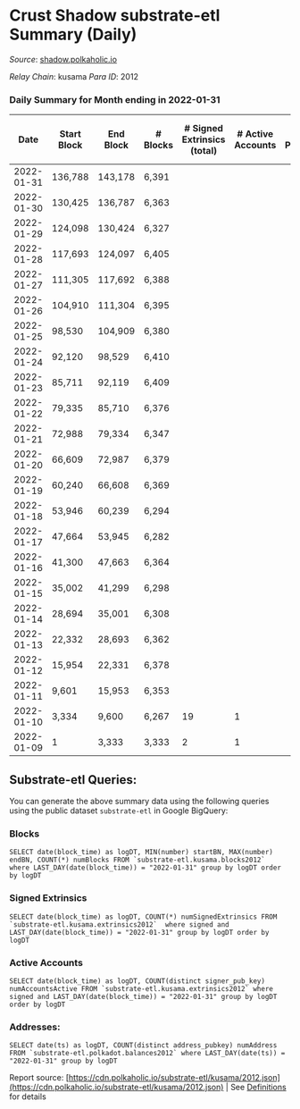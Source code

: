 # Crust Shadow substrate-etl Summary (Daily)

_Source_: [shadow.polkaholic.io](https://shadow.polkaholic.io)

*Relay Chain*: kusama
*Para ID*: 2012



### Daily Summary for Month ending in 2022-01-31


| Date | Start Block | End Block | # Blocks | # Signed Extrinsics (total) | # Active Accounts | # Passive | # New | # Addresses with Balances | # Events | # Transfers | # XCM Transfers In | # XCM Transfers Out |
| ---- | ----------- | --------- | -------- | --------------------------- | ----------------- | --------- | ----- | ------------------------- | -------- | ----------- | ------------------ | ------------------- |
| 2022-01-31 | 136,788 | 143,178 | 6,391  |  |  |  |  | 9 | 12,784 |   |   |   |
| 2022-01-30 | 130,425 | 136,787 | 6,363  |  |  |  |  | 9 | 12,727 |   |   |   |
| 2022-01-29 | 124,098 | 130,424 | 6,327  |  |  |  |  | 9 | 12,656 |   |   |   |
| 2022-01-28 | 117,693 | 124,097 | 6,405  |  |  |  |  | 9 | 12,812 |   |   |   |
| 2022-01-27 | 111,305 | 117,692 | 6,388  |  |  |  |  | 9 | 12,778 |   |   |   |
| 2022-01-26 | 104,910 | 111,304 | 6,395  |  |  |  |  | 9 | 12,791 |   |   |   |
| 2022-01-25 | 98,530 | 104,909 | 6,380  |  |  |  |  | 9 | 12,762 |   |   |   |
| 2022-01-24 | 92,120 | 98,529 | 6,410  |  |  |  |  | 9 | 12,822 |   |   |   |
| 2022-01-23 | 85,711 | 92,119 | 6,409  |  |  |  |  | 9 | 12,820 |   |   |   |
| 2022-01-22 | 79,335 | 85,710 | 6,376  |  |  |  |  | 9 | 12,753 |   |   |   |
| 2022-01-21 | 72,988 | 79,334 | 6,347  |  |  |  |  | 9 | 12,696 |   |   |   |
| 2022-01-20 | 66,609 | 72,987 | 6,379  |  |  |  |  | 9 | 12,760 |   |   |   |
| 2022-01-19 | 60,240 | 66,608 | 6,369  |  |  |  |  | 9 | 12,740 |   |   |   |
| 2022-01-18 | 53,946 | 60,239 | 6,294  |  |  |  |  | 9 | 12,590 |   |   |   |
| 2022-01-17 | 47,664 | 53,945 | 6,282  |  |  |  |  | 9 | 12,565 |   |   |   |
| 2022-01-16 | 41,300 | 47,663 | 6,364  |  |  |  |  | 9 | 12,730 |   |   |   |
| 2022-01-15 | 35,002 | 41,299 | 6,298  |  |  |  |  | 9 | 12,598 |   |   |   |
| 2022-01-14 | 28,694 | 35,001 | 6,308  |  |  |  |  | 9 | 12,618 |   |   |   |
| 2022-01-13 | 22,332 | 28,693 | 6,362  |  |  |  |  | 9 | 12,725 |   |   |   |
| 2022-01-12 | 15,954 | 22,331 | 6,378  |  |  |  |  | 9 | 12,758 |   |   |   |
| 2022-01-11 | 9,601 | 15,953 | 6,353  |  |  |  |  | 9 | 12,708 |   |   |   |
| 2022-01-10 | 3,334 | 9,600 | 6,267  | 19 | 1 |  |  | 9 | 12,606 |   |   |   |
| 2022-01-09 | 1 | 3,333 | 3,333  | 2 | 1 |  |  | 21 | 6,672 | 1  |   |   |

## Substrate-etl Queries:
You can generate the above summary data using the following queries using the public dataset `substrate-etl` in Google BigQuery:


### Blocks
```
SELECT date(block_time) as logDT, MIN(number) startBN, MAX(number) endBN, COUNT(*) numBlocks FROM `substrate-etl.kusama.blocks2012`  where LAST_DAY(date(block_time)) = "2022-01-31" group by logDT order by logDT
```


### Signed Extrinsics
```
SELECT date(block_time) as logDT, COUNT(*) numSignedExtrinsics FROM `substrate-etl.kusama.extrinsics2012`  where signed and LAST_DAY(date(block_time)) = "2022-01-31" group by logDT order by logDT
```


### Active Accounts
```
SELECT date(block_time) as logDT, COUNT(distinct signer_pub_key) numAccountsActive FROM `substrate-etl.kusama.extrinsics2012` where signed and LAST_DAY(date(block_time)) = "2022-01-31" group by logDT order by logDT
```


### Addresses:
```
SELECT date(ts) as logDT, COUNT(distinct address_pubkey) numAddress FROM `substrate-etl.polkadot.balances2012` where LAST_DAY(date(ts)) = "2022-01-31" group by logDT
```



Report source: [https://cdn.polkaholic.io/substrate-etl/kusama/2012.json](https://cdn.polkaholic.io/substrate-etl/kusama/2012.json) | See [Definitions](/DEFINITIONS.md) for details
